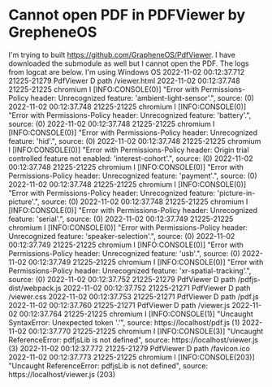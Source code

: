 
# Cannot open PDF in PDFViewer by GrepheneOS

I'm trying to built https://github.com/GrapheneOS/PdfViewer. I have downloaded the submodule as well but I cannot open the PDF. The logs from logcat are below. I'm using Windows OS
2022-11-02 00:12:37.712 21225-21279 PdfViewer D  path /viewer.html
2022-11-02 00:12:37.748 21225-21225 chromium  I  [INFO:CONSOLE(0)] "Error with Permissions-Policy header: Unrecognized feature: 'ambient-light-sensor'.", source:  (0)
2022-11-02 00:12:37.748 21225-21225 chromium  I  [INFO:CONSOLE(0)] "Error with Permissions-Policy header: Unrecognized feature: 'battery'.", source:  (0)
2022-11-02 00:12:37.748 21225-21225 chromium  I  [INFO:CONSOLE(0)] "Error with Permissions-Policy header: Unrecognized feature: 'hid'.", source:  (0)
2022-11-02 00:12:37.748 21225-21225 chromium  I  [INFO:CONSOLE(0)] "Error with Permissions-Policy header: Origin trial controlled feature not enabled: 'interest-cohort'.", source:  (0)
2022-11-02 00:12:37.748 21225-21225 chromium  I  [INFO:CONSOLE(0)] "Error with Permissions-Policy header: Unrecognized feature: 'payment'.", source:  (0)
2022-11-02 00:12:37.748 21225-21225 chromium  I  [INFO:CONSOLE(0)] "Error with Permissions-Policy header: Unrecognized feature: 'picture-in-picture'.", source:  (0)
2022-11-02 00:12:37.748 21225-21225 chromium  I  [INFO:CONSOLE(0)] "Error with Permissions-Policy header: Unrecognized feature: 'serial'.", source:  (0)
2022-11-02 00:12:37.749 21225-21225 chromium  I  [INFO:CONSOLE(0)] "Error with Permissions-Policy header: Unrecognized feature: 'speaker-selection'.", source:  (0)
2022-11-02 00:12:37.749 21225-21225 chromium  I  [INFO:CONSOLE(0)] "Error with Permissions-Policy header: Unrecognized feature: 'usb'.", source:  (0)
2022-11-02 00:12:37.749 21225-21225 chromium  I  [INFO:CONSOLE(0)] "Error with Permissions-Policy header: Unrecognized feature: 'xr-spatial-tracking'.", source:  (0)
2022-11-02 00:12:37.752 21225-21279 PdfViewer D  path /pdfjs-dist/webpack.js
2022-11-02 00:12:37.752 21225-21271 PdfViewer D  path /viewer.css
2022-11-02 00:12:37.753 21225-21271 PdfViewer D  path /pdf.js
2022-11-02 00:12:37.760 21225-21271 PdfViewer D  path /viewer.js
2022-11-02 00:12:37.764 21225-21225 chromium  I  [INFO:CONSOLE(1)] "Uncaught SyntaxError: Unexpected token '.'", source: https://localhost/pdf.js (1)
2022-11-02 00:12:37.770 21225-21225 chromium  I  [INFO:CONSOLE(3)] "Uncaught ReferenceError: pdfjsLib is not defined", source: https://localhost/viewer.js (3)
2022-11-02 00:12:37.772 21225-21279 PdfViewer D  path /favicon.ico
2022-11-02 00:12:37.773 21225-21225 chromium  I  [INFO:CONSOLE(203)] "Uncaught ReferenceError: pdfjsLib is not defined", source: https://localhost/viewer.js (203)


        